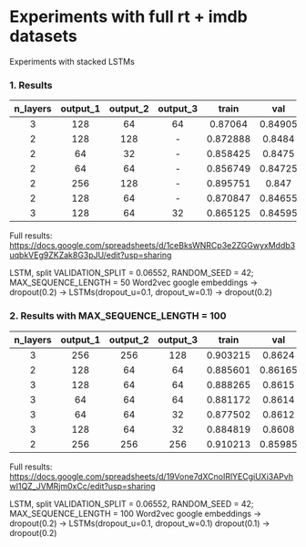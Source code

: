 # Experiments with full rt + imdb datasets

Experiments with stacked LSTMs

### 1. Results

**n\_layers**|**output\_1**|**output\_2**|**output\_3**|**train**|**val**|**step**
:-----:|:-----:|:-----:|:-----:|:-----:|:-----:|:-----:
3|128|64|64|0.87064|0.84905|38
2|128|128|-|0.872888|0.8484|38
2|64|32|-|0.858425|0.8475|60
2|64|64|-|0.856749|0.84725|51
2|256|128|-|0.895751|0.847|33
2|128|64|-|0.870847|0.84655|40
3|128|64|32|0.865125|0.84595|33

Full results: https://docs.google.com/spreadsheets/d/1ceBksWNRCp3e2ZGGwyxMddb3uqbkVEg9ZKZak8G3pJU/edit?usp=sharing

LSTM, split VALIDATION_SPLIT = 0.06552, RANDOM_SEED = 42; MAX_SEQUENCE_LENGTH = 50
Word2vec google embeddings -> dropout(0.2) -> LSTMs(dropout_u=0.1, dropout_w=0.1) -> dropout(0.2)

### 2. Results with MAX_SEQUENCE_LENGTH = 100

**n\_layers**|**output\_1**|**output\_2**|**output\_3**|**train**|**val**|**step**
:-----:|:-----:|:-----:|:-----:|:-----:|:-----:|:-----:
3|256|256|128|0.903215|0.8624|14
2|128|64|64|0.885601|0.86165|34
3|128|64|64|0.888265|0.8615|38
3|64|64|64|0.881172|0.8614|64
3|64|64|32|0.877502|0.8612|57
3|128|64|32|0.884819|0.8608|33
2|256|256|256|0.910213|0.85985|27

Full results: https://docs.google.com/spreadsheets/d/19Vone7dXCnoIRlYECgiUXi3APvhwI1QZ_JVMRjm0xCc/edit?usp=sharing

LSTM, split VALIDATION_SPLIT = 0.06552, RANDOM_SEED = 42; MAX_SEQUENCE_LENGTH = 100
Word2vec google embeddings -> dropout(0.2) -> LSTMs(dropout_u=0.1, dropout_w=0.1) dropout(0.1) -> dropout(0.2)
